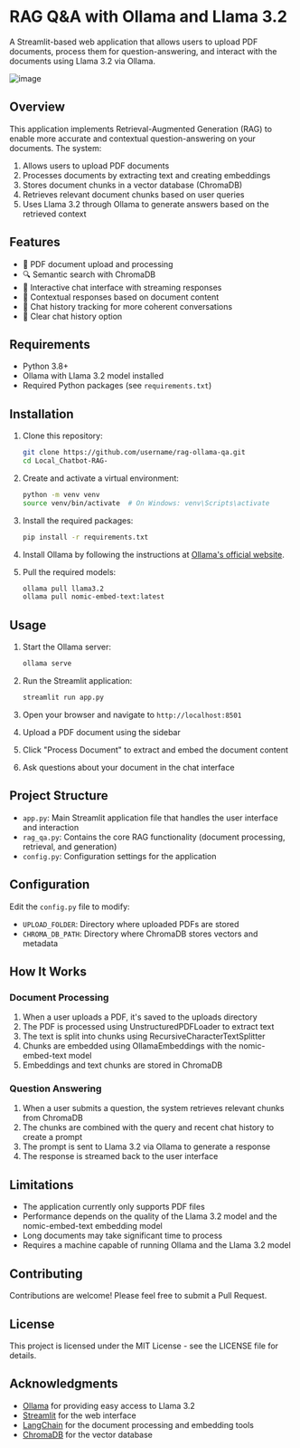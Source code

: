 # RAG Q&A with Ollama and Llama 3.2

A Streamlit-based web application that allows users to upload PDF documents, process them for question-answering, and interact with the documents using Llama 3.2 via Ollama.


![image](https://github.com/user-attachments/assets/137c2acf-8cb6-4214-9173-950b7ef1c4a4)

## Overview

This application implements Retrieval-Augmented Generation (RAG) to enable more accurate and contextual question-answering on your documents. The system:

1. Allows users to upload PDF documents
2. Processes documents by extracting text and creating embeddings
3. Stores document chunks in a vector database (ChromaDB)
4. Retrieves relevant document chunks based on user queries
5. Uses Llama 3.2 through Ollama to generate answers based on the retrieved context

## Features

- 📄 PDF document upload and processing
- 🔍 Semantic search with ChromaDB
- 💬 Interactive chat interface with streaming responses
- 🧠 Contextual responses based on document content
- 📝 Chat history tracking for more coherent conversations
- 🔄 Clear chat history option

## Requirements

- Python 3.8+
- Ollama with Llama 3.2 model installed
- Required Python packages (see `requirements.txt`)

## Installation

1. Clone this repository:
   ```bash
   git clone https://github.com/username/rag-ollama-qa.git
   cd Local_Chatbot-RAG-
   ```

2. Create and activate a virtual environment:
   ```bash
   python -m venv venv
   source venv/bin/activate  # On Windows: venv\Scripts\activate
   ```

3. Install the required packages:
   ```bash
   pip install -r requirements.txt
   ```

4. Install Ollama by following the instructions at [Ollama's official website](https://ollama.ai/).

5. Pull the required models:
   ```bash
   ollama pull llama3.2
   ollama pull nomic-embed-text:latest
   ```

## Usage

1. Start the Ollama server:
   ```bash
   ollama serve
   ```

2. Run the Streamlit application:
   ```bash
   streamlit run app.py
   ```

3. Open your browser and navigate to `http://localhost:8501`

4. Upload a PDF document using the sidebar

5. Click "Process Document" to extract and embed the document content

6. Ask questions about your document in the chat interface

## Project Structure

- `app.py`: Main Streamlit application file that handles the user interface and interaction
- `rag_qa.py`: Contains the core RAG functionality (document processing, retrieval, and generation)
- `config.py`: Configuration settings for the application

## Configuration

Edit the `config.py` file to modify:
- `UPLOAD_FOLDER`: Directory where uploaded PDFs are stored
- `CHROMA_DB_PATH`: Directory where ChromaDB stores vectors and metadata

## How It Works

### Document Processing
1. When a user uploads a PDF, it's saved to the uploads directory
2. The PDF is processed using UnstructuredPDFLoader to extract text
3. The text is split into chunks using RecursiveCharacterTextSplitter
4. Chunks are embedded using OllamaEmbeddings with the nomic-embed-text model
5. Embeddings and text chunks are stored in ChromaDB

### Question Answering
1. When a user submits a question, the system retrieves relevant chunks from ChromaDB
2. The chunks are combined with the query and recent chat history to create a prompt
3. The prompt is sent to Llama 3.2 via Ollama to generate a response
4. The response is streamed back to the user interface

## Limitations

- The application currently only supports PDF files
- Performance depends on the quality of the Llama 3.2 model and the nomic-embed-text embedding model
- Long documents may take significant time to process
- Requires a machine capable of running Ollama and the Llama 3.2 model

## Contributing

Contributions are welcome! Please feel free to submit a Pull Request.

## License

This project is licensed under the MIT License - see the LICENSE file for details.

## Acknowledgments

- [Ollama](https://ollama.ai/) for providing easy access to Llama 3.2
- [Streamlit](https://streamlit.io/) for the web interface
- [LangChain](https://www.langchain.com/) for the document processing and embedding tools
- [ChromaDB](https://www.trychroma.com/) for the vector database
